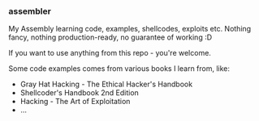 ### assembler

My Assembly learning code, examples, shellcodes, exploits etc.
Nothing fancy, nothing production-ready, no guarantee of working :D

If you want to use anything from this repo - you're welcome.

Some code examples comes from various books I learn from, like:

- Gray Hat Hacking - The Ethical Hacker's Handbook
- Shellcoder's Handbook 2nd Edition
- Hacking - The Art of Exploitation
- ...

